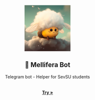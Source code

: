 <br/>
<p align="center">
  <a href="./mellifera/blob/master/Images/bot_image.png">
    <img src="https://github.com/themaison/mellifera/blob/master/Images/bot_image.png" alt="Mellifera avatar" width="150" height="150">
  </a>

  <h2 align="center">🐝 Mellifera Bot</h2>

  <p align="center">
    Telegram bot - Helper for SevSU students<br/><br/><br/>
    <a href="https://t.me/mellifera_bot"><strong>Try »</strong></a><br/><br/>
